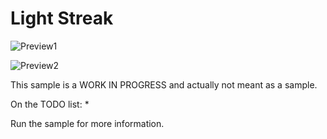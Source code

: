 Light Streak
=============================



![Preview1](preview1.png "Original")

![Preview2](preview2.png "6streaks x 3passes")

This sample is a WORK IN PROGRESS and actually not meant as a sample.

On the TODO list:
*

Run the sample for more information.

